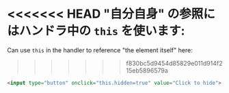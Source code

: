 <<<<<<< HEAD
"自分自身" の参照にはハンドラ中の `this` を使います:
=======
Can use `this` in the handler to reference "the element itself" here:
>>>>>>> f830bc5d9454d85829e011d914f215eb5896579a

```html run height=50
<input type="button" onclick="this.hidden=true" value="Click to hide">
```

